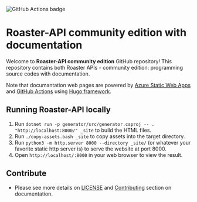 ![GitHub Actions badge](https://github.com/openstack-kr/contributhon-2020/workflows/Azure%20Static%20Web%20Apps%20CI%2FCD/badge.svg "Status on GitHub Actions with Azure Static Web App")

# Roaster-API community edition with documentation

Welcome to <b>Roaster-API community edition</b> GitHub repository! This repository contains both Roaster APIs - community edition: programming source codes with documentation. 

Note that documantation web pages are powered by [Azure Static Web Apps](https://docs.microsoft.com/en-us/azure/static-web-apps/overview) and [GitHub Actions](https://github.com/features/actions) using [Hugo framework](https://gohugo.io/).

## Running Roaster-API locally

1. Run `dotnet run -p generator/src/generator.csproj -- . "http://localhost:8000/" _site` to build the HTML files.
2. Run `./copy-assets.bash _site` to copy assets into the target directory.
3. Run `python3 -m http.server 8000 --directory _site/` (or whatever your favorite static http server is) to serve the website at port 8000.
4. Open `http://localhost/:8000` in your web browser to view the result.

## Contribute

- Please see more details on [LICENSE](LICENSE) and [Contributing]() section on documentation.